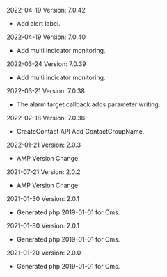 2022-04-19 Version: 7.0.42
- Add alert label.

2022-04-19 Version: 7.0.40
- Add multi indicator monitoring.

2022-03-24 Version: 7.0.39
- Add multi indicator monitoring.

2022-03-21 Version: 7.0.38
- The alarm target callback adds parameter writing.

2022-02-18 Version: 7.0.36
- CreateContact API Add ContactGroupName.

2022-01-21 Version: 2.0.3
- AMP Version Change.

2021-07-21 Version: 2.0.2
- AMP Version Change.

2021-01-30 Version: 2.0.1
- Generated php 2019-01-01 for Cms.

2021-01-30 Version: 2.0.1
- Generated php 2019-01-01 for Cms.

2021-01-20 Version: 2.0.0
- Generated php 2019-01-01 for Cms.

